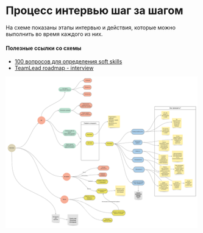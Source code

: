 
# Процесс интервью шаг за шагом

На схеме показаны этапы интервью и действия, которые можно выполнить во время каждого из них.
#### Полезные ссылки со схемы
* [100 вопросов для определения soft skills](https://hurma.work/ru/blog/100-questions-for-soft-skills-evaluation/?fbclid=IwAR3WEQPXFu65KJqdH0W98jRizHxhKT38Ye-w1V8s-VGqEsZjn_pyLIsGs6M)
* [TeamLead roadmap - interview](https://tlroadmap.io/roles/people-manager/people-management/hiring/interview.html)

![Interview process step by step schema](interview-process-step-by-step-schema.png)
